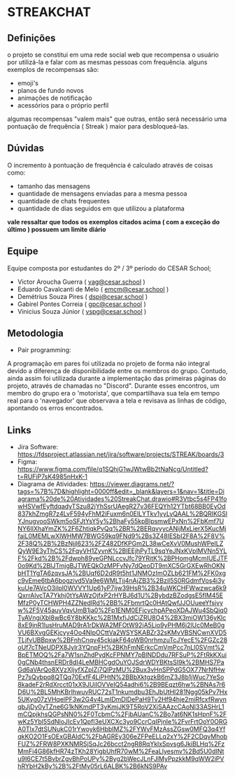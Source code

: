 # STREAKCHAT

## Definições

o projeto se constitui em uma rede social web que recompensa o usuário por utilizá-la e falar com as mesmas pessoas com frequência.
alguns exemplos de recompensas são:

* emoji's
* planos de fundo novos
* animações de notificação
* acessórios para o próprio perfil

algumas recompensas "valem mais" que outras, então será necessário uma pontuação de frequência ( Streak ) maior para desbloqueá-las.

## Dúvidas

O incremento à pontuação de frequência é calculado através de coisas como:

* tamanho das mensagens
* quantidade de mensagens enviadas para a mesma pessoa
* quantidade de chats frequentes
* quantidade de dias seguidos em que utilizou a plataforma

**vale ressaltar que todos os exemplos citados acima ( com a exceção do último ) possuem um limite diário**

## Equipe

Equipe composta por estudantes do 2º / 3º período do CESAR School;

* Victor Aroucha Guerra ( vag@cesar.school )
* Eduardo Cavalcanti de Melo ( emcm@cesar.school )
* Demétrius Souza Pires ( dspj@cesar.school )
* Gabirel Pontes Correia ( gpc@cesar.school )
* Vinicius Souza Júnior ( vspg@cesar.school )

## Metodologia
* Pair programming:

A programação em pares foi utilizada no projeto de forma não integral devido a diferença de disponibilidade entre os membros do grupo. Contudo, ainda assim foi utilizada durante a implementação das primeiras páginas do projeto, através de chamadas no "Discord". Durante esses encontros, um membro do grupo era o 'motorista', que compartilhava sua tela em tempo real para o 'navegador' que observava a tela e revisava as linhas de código, apontando os erros encontrados.

## Links

* Jira Software: https://fdsproject.atlassian.net/jira/software/projects/STREAK/boards/3
* Figma: https://www.figma.com/file/q1SQhjG1wJWtwBb2tNaNcg/Untitled?t=RUFiP7sK4985nHxK-1
* Diagrama de Atividades: https://viewer.diagrams.net/?tags=%7B%7D&highlight=0000ff&edit=_blank&layers=1&nav=1&title=Diagrama%20de%20Atividades%20StreakChat.drawio#R3Vtbc5s4FP41fowHSVwfEyftdqadyTSzu82jYhSsrUAegR27v36FEQYh12YTbt68BB0EyOd837khZmgR7z4LvF594yFhM2iFuxm6n0EILYTkv1yyLyQAAL%2BQRIKGSlYJnugvooSWkm5oSFJtYsY5y%2BhaFy55kpBlpsmwEPxNn%2FbKmf7UNY6IIXhaYmZK%2F6ZhtiqkPvQq%2BR%2BERqvyycANijMxLierX5KucMjfaiL0MEMLwXlWHMW7BWG59kq9FNd9%2Bs3Z48IESbI2F8A%2F8V%2F38Q%2B%2BzNjjl623%2FZ482DfKPGm2L38wCeXvV0MushWPeILZQyW9E3yThCS%2FqyVH1ZyvnK%2BlEEjhPyTL9sqYeJNxKVplMVNn5YLF%2Fkd%2B%2Fdwph89yeGPNLccvJfc79YRitK%2BPHomgMcmIUEJTF0o9Kd%2BIJTmjgBJTWEQkOzMPFvNy7dQeoDT9mXC5GrGXEwRhOKNbHT1YgTA6zqvsJA%2BUqf6D2dR9t5ht1JNMOzImOZLb621FM%2FK0xgc9vEme6tbA6bogzivd5Va9e6WMLTjj4nAjZB3%2Bzil5S0RGdmfVos4i3ykuUe7AVcO3ilpI0WVVY1Up61yP7ijw39HsR%2B34uWKCHFWwzwca6k9QxrrAlvcTA7Ykhj0tYsAWzOjfxP2rHYBJ6d1U%2BybdzBZodgsE5fIM45EMfzP0yTCHWPH4ZZNedlRd%2BB%2FbmrtQc0HAtQwfJJOUueeYfsjvyw%2F5V45auyVqvUmB1ja0%2Fp1ENM0EFjcychpAPeoXDAJWu4SbQiq0TyAVngiXbl8wBc6Y8bKKkc%2B1MxfiJdCiZRU8O4%2BX3miOW136yKlc8xE9jnR1lusHruMAD9rA1rDkWA2MFOtW92jA5Lio9yPHM6j2lUc0MeB0gVU6BXvgGEKjcyy4Oo4NlpOCttVa2WSYSKABZr32sKMvVBSNCwnXVD5TLjfvUBBpxw%2BFnhCnqy45ckiakF64oWB0nrhmzuTcJYecE%2FGZc28oUf7cTNeUDPX8Jylr3YQnpFH%2BKhFmNErkcCmVmPcc7nLl0SVmt%2BpETMOQ%2Fa7W1snZhdPydKcFPNMY7pBlNDDdu7RFSuP%2FtRkKXui0gCNb4thsnERDr8dI4LeMBHCgdOuYOJSdrWDYBKtsSI9k%2BMHS7PaGd6aVArQo8XVzXIjyfXZpIZj7QIPzMU%2Bux3vHnSPPdG5OX77NrNfHwPz7sQvbpq8QTQq70ExfF4LiPHtN%2BBbXktgzkB6mZ3J8b1jWuc7YeSo8kadeF2rRdXrcct01xX9JUiIOVVeIQ54adhi6%2B9BEqzt6hw%2BNAs7r6D6U%2BL5MhKBrIhwuvRUC72sT1nkumdbu3EhJbUtHl281Ngg05kPv7Hx5UKyg07zVHqelPF3w2G4v4LmIDmDlDePaH9Tv2Hf94hje2miRfcxfRwynqbJjDy0yTZne6G1kNKmdPT3yKmjJK9T5RoV2XjSAAzcCAoNI33ASHrL1mCQpjkhsQGPsNN0%2F0TcbmC%2FjbAUanC%2Bo7at6NK1sHpnF%2FwKz5Ybl5SdNloJIcEv1Qpfl3eUXCXc3yo9CcrCqIPjnIe%2FvrFrtOoY0ORGA0Tlx7dtSUNukC01rYwoyk6HbbIMZ%2FYWvFMzAssZGsw0MFQ3q4YfqkKO2O1FsOExGBAIdC%2FbAGREy306eZFPeELLq2xY%2F2CDqvMhobFUZ%2FRW8PXKNMRSjSqJc26bcct2ngR8RqYklxSpvsg6JkiBLHq%2FzMmFi4G86kfHR74zTKh28YigbUhfR70wM%2FeaLlyesmv%2Bd5U0dINtu9I6CE7t5BvbrZgvBhPoUPy%2Byg2bWecJLnFJlMyPpzkkM9qWW2iPVhRYbH2kBy%2B%2FtMy05rL6ALBK%2B6kNS9PAv
